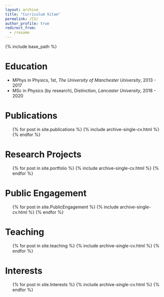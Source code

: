 ```yaml
---
layout: archive
title: "Curriculum Vitae"
permalink: /CV/
author_profile: true
redirect_from:
  - /resume
---
```


{% include base_path %}

Education
======
* MPhys in Physics, 1st, <i>The University of Manchester University</i>, 2013 - 2017
* MSc in Physics (by research), Distinction, <i>Lancaster University</i>, 2018 - 2020

Publications
======
  <ul>{% for post in site.publications %}
    {% include archive-single-cv.html %}
  {% endfor %}</ul>

Research Projects
======
<ul>{% for post in site.portfolio %}
    {% include archive-single-cv.html %}
  {% endfor %}</ul>
  
Public Engagement
======
  <ul>{% for post in site.PublicEngagement %}
    {% include archive-single-cv.html %}
  {% endfor %}</ul>
  
  
Teaching
======
  <ul>{% for post in site.teaching %}
    {% include archive-single-cv.html %}
  {% endfor %}</ul>
  
Interests
======
<ul>{% for post in site.Interests %}
    {% include archive-single-cv.html %}
  {% endfor %}</ul>

